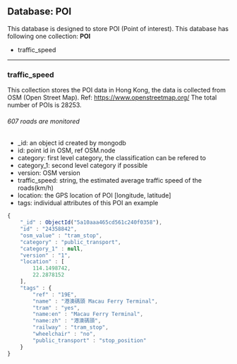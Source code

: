 ## Database: POI
This database is designed to store POI (Point of interest). This database has following one collection: **POI** 
- traffic_speed 

***
### traffic_speed
This  collection stores the POI data in Hong Kong, the data is collected from OSM (Open Street Map). 
Ref: https://www.openstreetmap.org/
The total number of POIs is 28253. 

###### 607 roads are monitored
  * _id: an object id created by mongodb
  * id: point id in OSM, ref OSM.node
  * category: first level category, the classification can be refered to 
  * category_1: second level category if possible
  * version: OSM version
  * traffic_speed: string, the estimated average traffic speed of the roads(km/h)
  * location: the GPS location of POI [longitude, latitude]
  * tags: individual attributes of this POI
an example

``` javascript
{
    "_id" : ObjectId("5a10aaa465cd561c240f0358"),
    "id" : "24358842",
    "osm_value" : "tram_stop",
    "category" : "public_transport",
    "category_1" : null,
    "version" : "1",
    "location" : [ 
        114.1498742, 
        22.2878152
    ],
    "tags" : {
        "ref" : "19E",
        "name" : "港澳碼頭 Macau Ferry Terminal",
        "tram" : "yes",
        "name:en" : "Macau Ferry Terminal",
        "name:zh" : "港澳碼頭",
        "railway" : "tram_stop",
        "wheelchair" : "no",
        "public_transport" : "stop_position"
    }
}
```
